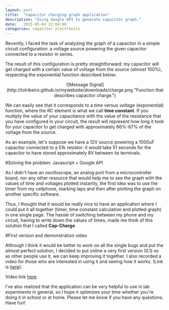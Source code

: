 ```yaml
---
layout: post
title:  "Capacitor charging graph application"
description: "Using Google API to generate capacitor graph."
date:   2015-05-04 22:04:00
categories: capacitor electronics
---
```


Recently, I faced the task of analyzing the graph of a capacitor in a simple circuit configuration: a voltage source powering the given capacitor connected to a resistor in series. 

The result of this configuration is pretty straightforward: my capacitor will get charged with a certain value of voltage from the source (*almost* 100%), respecting the exponential function described below:

<div style="text-align:center" markdown="1">
![Message Signal](http://tolribeiro.github.io/mywebsite/downloads/charge.png "Function that describes capacitor charge.")
</div>

We can easily see that it corresponds to a *time* versus *voltage* (exponential) function, where the *RC* element is what we call **time constant**. If you multiply the value of your capacitance with the value of the resistance that you have configured in your circuit, the result will represent how long it took for your capacitor to get charged with approximately 66%-67% of the voltage from the source.   

As an example, let's suppose we have a 12V source powering a 1000uF capacitor connected to a 51k resistor: it would take 51 seconds for the capacitor to have stored approximately 8V between its terminals.

#Solving the problem: Javascript + Google API

As I didn't have an oscilloscope, an analog port from a microcontroller board, nor any other resource that would help me to see the graph with the values of time and voltages plotted instantly, the first idea was to use the timer from my cellphone, marking laps and then after plotting the graph on another specific software. 

Thus, I thought that it would be really nice to have an application where I could put it all together (timer, time constant calculation and plotted graph) in one single page. The hassle of switching between my phone and my circuit, having to write down the values of times, made me think of this solution that I called **Cap-Charge**.

#First version and demonstration video 

Although I think it would be better to work on all the single bugs and put the *almost* perfect solution, I decided to put online a very first version (0.1) so as other people use it, we can keep improving it together. I also recorded a video for those who are interested in using it and seeing how it works. (Link is <a href="http://tolribeiro.github.io/cap-charge/" target="_blank">here</a>).

Video link <a href="https://www.youtube.com/watch?v=3nwURuvDR7w" target="_blank">here</a>.

I've also realized that the application can be very helpful to use in lab experiments in general, so I hope it optimizes your time whether you're doing it in school or at home. Please let me know if you have any questions. Have fun!

